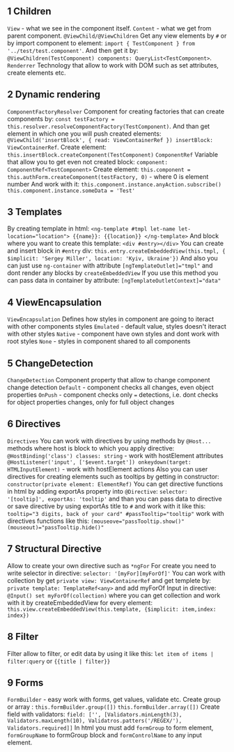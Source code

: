 ## 1 Children
`View` - what we see in the component itself.
`Content` - what we get from parent component.
`@ViewChild/@ViewChildren`
    Get any view elements by `#` or by import component to element: `import { TestComponent } from '../test/test.component'`.
    And then get it by: `@ViewChildren(TestComponent) components: QueryList<TestComponent>`.
`Renderrer`
    Technology that allow to work with DOM such as set attributes, create elements etc.
## 2 Dynamic rendering
`ComponentFactoryResolver`
    Component for creating factories that can create components by:
    `const testFactory = this.resolver.resolveComponentFactory(TestComponent)`.
    And than get element in which one you will push created elements: `@ViewChild('insertBlock', { read: ViewContainerRef }) insertBlock: ViewContainerRef`.
    Create element: `this.insertBlock.createComponent(TestComponent)`
`ComponentRef`
    Variable that allow you to get even not created block: `component: ComponentRef<TestComponent>`
    Create element: `this.component = this.authForm.createComponent(testFactory, 0)` - where 0 is element number
    And work with it:
    `this.component.instance.anyAction.subscribe()`
    `this.component.instance.someData = 'Test'`
## 3 Templates
By creating template in html: `<ng-template #tmpl let-name let-location="location"> {{name}}: {{location}} </ng-template>`
    And block where you want to create this template: `<div #entry></div>`
    You can create and insert block in `#entry` div: `this.entry.createEmbeddedView(this.tmpl, { $implicit: 'Sergey Miller', location: 'Kyiv, Ukraine'})`
And also you can just use `ng-container` with attribute `[ngTemplateOutlet]="tmpl"` and dont render any blocks by `createEmbeddedView`
    If you use this method you can pass data in container by attribute: `[ngTemplateOutletContext]="data"`
## 4 ViewEncapsulation
`ViewEncapsulation`
    Defines how styles in component are going to iteract with other components styles
    `Emulated` - default value, styles doesn't iteract with other styles
    `Native` - component have own styles and dont work with root styles
    `None` - styles in component shared to all components
## 5 ChangeDetection
`ChangeDetection`
    Component property that allow to change component change detection
    `Default` - component checks all changes, even object properties
    `OnPush` - component checks only `=` detections, i.e. dont checks for object properties changes, only for full object changes
## 6 Directives
`Directives`
    You can work with directives by using methods by `@Host...` methods where host is block to which you apply directive: 
    `@HostBinding('class') classes: string` - work with hostElement attributes
    `@HostListener('input', ['$event.target']) onkeydown(target: HTMLInputElement)` - work with hostElement actions
    Also you can user directives for creating elements such as tooltips by getting in constructor: `constructor(private element: ElementRef)`
    You can get directive functions in html by adding exportAs property into `@Directive`: `selector: '[tooltip]', exportAs: 'tooltip'`
    and than you can pass data to directive or save directive by using exportAs title to `#` and work with it like this: 
    `tooltip="3 digits, back of your card" #passTooltip="tooltip"` 
    work with directives functions like this:
     `(mouseove="passTooltip.show()" (mouseout)="passTooltip.hide()"`
## 7 Structural Directive
Allow to create your own directive such as `*ngFor`
    For create you need to write selector in directive: `selector: '[myFor][myForOf]'` 
    You can work with collection by get `private view: ViewContainerRef` and get templete by: `private template: TemplateRef<any>`
    and add myForOf Input in directive: `@Input() set myForOf(collection)`
    where you can get collection and work with it by createEmbeddedView for every element:
    `this.view.createEmbeddedView(this.template, {$implicit: item,index: index})`
## 8 Filter
Filter allow to filter, or edit data by using it like this: `let item of items | filter:query` or `{{title | filter}}`
## 9 Forms
`FormBuilder` - easy work with forms, get values, validate etc.
Create group or array : `this.formBuilder.group([])` `this.formBuilder.array([])`
Create field with validators: `field: ['', [Validators.minLength(3), Validators.maxLength(10), Validatros.patters('/REGEX/'), Validators.required]]`
In html you must add `formGroup` to form element, `formGroupName` to formGroup block and `formControlName` to any input element.

    